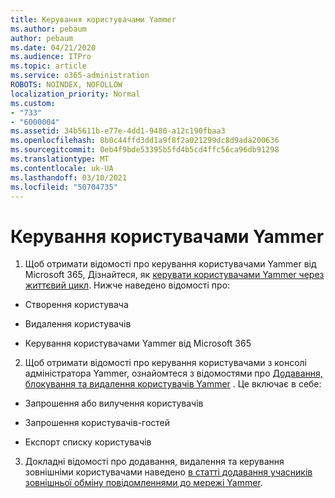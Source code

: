 ```yaml
---
title: Керування користувачами Yammer
ms.author: pebaum
author: pebaum
ms.date: 04/21/2020
ms.audience: ITPro
ms.topic: article
ms.service: o365-administration
ROBOTS: NOINDEX, NOFOLLOW
localization_priority: Normal
ms.custom:
- "733"
- "6000004"
ms.assetid: 34b5611b-e77e-4dd1-9480-a12c190fbaa3
ms.openlocfilehash: 8b0c44ffd3dd1a9f8f2a021299dc8d9ada200636
ms.sourcegitcommit: 0eb4f9bde53395b5fd4b5cd4ffc56ca96db91298
ms.translationtype: MT
ms.contentlocale: uk-UA
ms.lasthandoff: 03/10/2021
ms.locfileid: "50704735"
---
```

# <a name="managing-yammer-users"></a>Керування користувачами Yammer

1. Щоб отримати відомості про керування користувачами Yammer від Microsoft 365, Дізнайтеся, як [керувати користувачами Yammer через життєвий цикл](https://docs.microsoft.com/yammer/manage-yammer-users/manage-users-across-their-lifecycle). Нижче наведено відомості про:

  - Створення користувача

  - Видалення користувачів

  - Керування користувачами Yammer від Microsoft 365

2. Щоб отримати відомості про керування користувачами з консолі адміністратора Yammer, ознайомтеся з відомостями про [Додавання, блокування та видалення користувачів Yammer](https://docs.microsoft.com/yammer/manage-yammer-users/add-block-or-remove-users) . Це включає в себе:

  - Запрошення або вилучення користувачів

  - Запрошення користувачів-гостей

  - Експорт списку користувачів

3. Докладні відомості про додавання, видалення та керування зовнішніми користувачами наведено [в статті додавання учасників зовнішньої обміну повідомленнями до мережі Yammer](https://docs.microsoft.com/yammer/work-with-external-users/add-external-participants).
